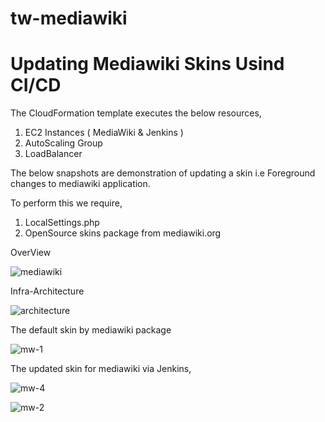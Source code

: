 # tw-mediawiki

# Updating Mediawiki Skins Usind CI/CD

The CloudFormation template executes the below resources,
1. EC2 Instances ( MediaWiki & Jenkins )
2. AutoScaling Group
3. LoadBalancer

The below snapshots are demonstration of updating a skin i.e Foreground changes to mediawiki application.

To perform this we require,
1. LocalSettings.php
2. OpenSource skins package from mediawiki.org

OverView 

![mediawiki](https://user-images.githubusercontent.com/76770914/152633607-5cc6f05e-91b3-43b8-ac76-03a78b2d7439.jpg)

Infra-Architecture

![architecture](https://user-images.githubusercontent.com/76770914/152633937-9224aeec-f4ca-4e6d-84e0-a2d6a2b8af9c.jpg)


The default skin by mediawiki package

![mw-1](https://user-images.githubusercontent.com/76770914/152439401-aac0fd30-5cff-4517-b14a-3f71f987a6e8.JPG)


The updated skin for mediawiki via Jenkins,

![mw-4](https://user-images.githubusercontent.com/76770914/152634135-d7ad5acb-aaeb-480e-a189-80042116aa7b.JPG)


![mw-2](https://user-images.githubusercontent.com/76770914/152439534-8f504f3b-853c-4259-8aa2-bd2a41df73ca.JPG)

